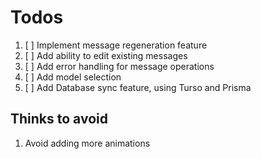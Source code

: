 # Todos

1. [ ] Implement message regeneration feature
2. [ ] Add ability to edit existing messages
3. [ ] Add error handling for message operations
4. [ ] Add model selection
5. [ ] Add Database sync feature, using Turso and Prisma

## Thinks to avoid

1. Avoid adding more animations
